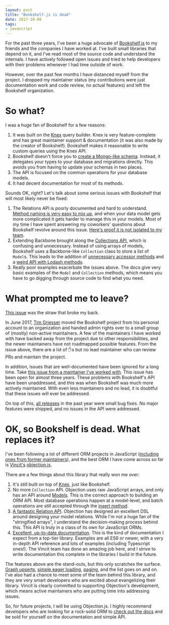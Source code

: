 ```yaml
---
layout: post
title: "Bookshelf.js is dead"
date: 2017-10-08
tags:
- javascript
---
```

For the past three years, I've been a huge advocate of [Bookshelf.js](http://bookshelfjs.org/) to my friends and the companies I have worked at. I've built small libraries that depend on it, and I've read most of the source code and understand the internals. I have actively followed open issues and tried to help developers with their problems whenever I had time outside of work.

However, over the past few months I have distanced myself from the project. I dropped my maintainer status (my contributions were just documentation work and code review, no actual features) and left the Bookshelf organization.

# So what?
I was a huge fan of Bookshelf for a few reasons:
1. It was built on the [Knex](http://knexjs.org/) query builder. Knex is very feature-complete and has great maintainer support & documentation (it was also made by the creator of Bookshelf). Bookshelf makes it reasonable to write custom queries using the Knex API.
2. Bookshelf doesn't force you to [create a Mongo-like schema](http://docs.sequelizejs.com/manual/tutorial/models-definition.html). Instead, it delegates your types to your database and migrations directly. This avoids you from having to update your schemas in two places.
3. The API is focused on the common operations for your database models.
4. It had decent documentation for most of its methods.

Sounds OK, right? Let's talk about some serious issues with Bookshelf that will most likely never be fixed:
1. The Relations API is poorly documented and hard to understand. [Method naming is very easy to mix up](http://bookshelfjs.org/index.html#associations), and when your data model gets more complicated it gets harder to manage this in your models. Most of my time I have spent answering my coworkers' questions about Bookshelf revolve around this issue. [Here's proof it is not isolated to my team](https://github.com/bookshelf/bookshelf/issues?utf8=%E2%9C%93&q=is%3Aissue+is%3Aopen+relation).
2. Extending Backbone brought along the [Collections API](http://bookshelfjs.org/#section-Collection), which is confusing and unnecessary. Instead of using arrays of models, Bookshelf uses a Backbone-like `Collection` class to store a list of `Model`s. This leads to the addition of [unnecessary accessor methods](http://bookshelfjs.org/#Collection-instance-at) and a [weird API with Lodash methods](http://bookshelfjs.org/#Collection-subsection-lodash-methods).
3. Really poor examples exacerbate the issues above. The docs give very basic examples of the `Model` and `Collection` methods, which means you have to go digging through source code to find what you need.

# What prompted me to leave?
[This issue](https://github.com/bookshelf/bookshelf/issues/1600) was the straw that broke my back.

In June 2017, [Tim Griesser](https://github.com/tgriesser/) moved the Bookshelf project from his personal account to an organization and handed admin rights over to a small group of (mostly) non-active maintainers. A few of the maintainers I have worked with have backed away from the project due to other responsibilities, and the newer maintainers have not roadmapped possible features. From the issue above, there are a lot of :raised_hand:s but no lead maintainer who can review PRs and maintain the project.

In addition, issues that are well-documented have been ignored for a long time. Take [this issue from a maintainer I've worked with](https://github.com/bookshelf/bookshelf/issues/803). This issue has been open for almost three years. These problems with Bookshelf's API have been unaddressed, and this was when Bookshelf was much more actively maintained. With even less maintainers and no lead, it is doubtful that these issues will ever be addressed.

On top of this, [all releases](https://github.com/bookshelf/bookshelf/releases) in the past year were small bug fixes. No major features were shipped, and no issues in the API were addressed.

# OK, so Bookshelf is dead. What replaces it?
I've been following a lot of different ORM projects in JavaScript ([including ones from former maintainers](https://github.com/rhys-vdw/atlas)), and the best ORM I have come across so far is [Vincit's](https://www.vincit.fi/en/) [objection.js](http://vincit.github.io/objection.js/).

There are a few things about this library that really won me over:
1. It's still built on top of [Knex](http://knexjs.org/), just like Bookshelf.
2. No more `Collection` API. Objection uses raw JavaScript arrays, and only has an API around [Models](http://vincit.github.io/objection.js/#model270). This is the correct approach to building an ORM API. Most database operations happen at a model-level, and batch operations are still accepted through the [insert method](http://vincit.github.io/objection.js/#insert).
3. [A fantastic Relation API](http://vincit.github.io/objection.js/#relations). Objection has designed an excellent DSL around designing your model relations. While I'm not a huge fan of the "stringified arrays", I understand the decision-making process behind this. This API is truly in a class of its own for JavaScript ORMs.
4. [Excellent, up-to-date documentation](http://vincit.github.io/objection.js/). This is the kind of documentation I expect from a top-tier library. Examples are all ES6 or newer, with a very in-depth API reference and lots of examples (including Typescript ones!). The Vincit team has done an amazing job here, and I strive to write documentation this complete in the libraries I build in the future.

The features above are the stand-outs, but this only scratches the surface. [Graph upserts](http://vincit.github.io/objection.js/#graph-upserts), [simple eager loading](http://vincit.github.io/objection.js/#eager-loading), [paging](http://vincit.github.io/objection.js/#paging), and the list goes on and on. I've also had a chance to meet some of the team behind this library, and they are very smart developers who are excited about evangelizing their library. Vincit is clearly committed to supporting Objection's development, which means active maintainers who are putting time into addressing issues.

So, for future projects, I will be using Objection.js. I highly recommend developers who are looking for a rock-solid ORM to [check out the docs](http://vincit.github.io/objection.js) and be sold for yourself on the documentation and simple API.
